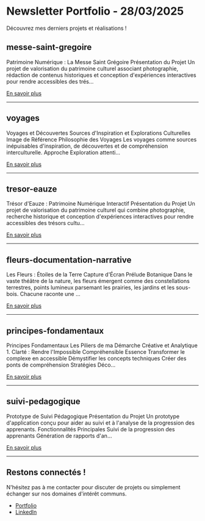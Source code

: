 # Newsletter Portfolio - 28/03/2025


Découvrez mes derniers projets et réalisations !

## messe-saint-gregoire



Patrimoine Numérique : La Messe Saint Grégoire Présentation du Projet Un projet de valorisation du patrimoine culturel associant photographie, rédaction de contenus historiques et conception d'expériences interactives pour rendre accessibles des trés...

[En savoir plus](#)

---

## voyages



Voyages et Découvertes Sources d'Inspiration et Explorations Culturelles Image de Référence Philosophie des Voyages Les voyages comme sources inépuisables d'inspiration, de découvertes et de compréhension interculturelle. Approche Exploration attenti...

[En savoir plus](#)

---

## tresor-eauze



Trésor d'Eauze : Patrimoine Numérique Interactif Présentation du Projet Un projet de valorisation du patrimoine culturel qui combine photographie, recherche historique et conception d'expériences interactives pour rendre accessibles des trésors cultu...

[En savoir plus](#)

---

## fleurs-documentation-narrative



Les Fleurs : Étoiles de la Terre Capture d'Écran Prélude Botanique Dans le vaste théâtre de la nature, les fleurs émergent comme des constellations terrestres, points lumineux parsemant les prairies, les jardins et les sous-bois. Chacune raconte une ...

[En savoir plus](#)

---

## principes-fondamentaux



Principes Fondamentaux Les Piliers de ma Démarche Créative et Analytique 1. Clarté : Rendre l'Impossible Compréhensible Essence Transformer le complexe en accessible Démystifier les concepts techniques Créer des ponts de compréhension Stratégies Déco...

[En savoir plus](#)

---

## suivi-pedagogique



Prototype de Suivi Pédagogique Présentation du Projet Un prototype d'application conçu pour aider au suivi et à l'analyse de la progression des apprenants. Fonctionnalités Principales Suivi de la progression des apprenants Génération de rapports d'an...

[En savoir plus](#)

---


## Restons connectés !

N'hésitez pas à me contacter pour discuter de projets ou simplement échanger sur nos domaines d'intérêt communs.

- [Portfolio](https://portfolio-af-v2.netlify.app/)
- [LinkedIn](https://www.linkedin.com/in/alexiafontaine)
